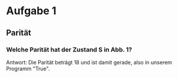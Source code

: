 # Aufgabe 1

## Parität

### Welche Parität hat der Zustand S in Abb. 1? 

Antwort: Die Parität beträgt 18 und ist damit gerade, also in unserem Programm "True".